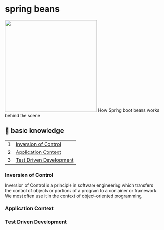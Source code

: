 # spring beans
<img src="https://spring.io/images/spring-logo-2022-dark-2f10e8055653ec50e693eb444291d742.svg" width="300px"/>
How Spring boot beans works behind the scene

## 📖 basic knowledge
|    |                                                      |
|----|------------------------------------------------------|
| 1  | [Inversion of Control](#inversion-of-control)        | 
| 2  | [Application Context](#application-context)          |
| 3  | [Test Driven Development](#test-driven-development)  |

### Inversion of Control
Inversion of Control is a principle in software engineering which transfers the control of objects or portions of a program to a container or framework. We most often use it in the context of object-oriented programming.

### Application Context
### Test Driven Development
